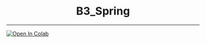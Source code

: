 <div style="text-align: center;">
  <h1>B3_Spring</h1>
</div>

*****
[![Open In Colab](https://colab.research.google.com/assets/colab-badge.svg)](https://colab.research.google.com/github/KIIIIT00/B3_Spring/blob/main/MNIST_ML.ipynb)
